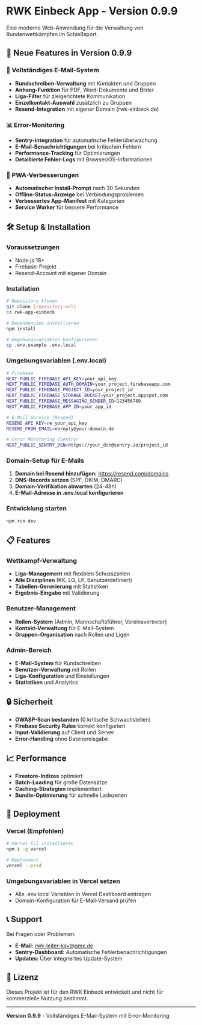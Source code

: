 # RWK Einbeck App - Version 0.9.9

Eine moderne Web-Anwendung für die Verwaltung von Rundenwettkämpfen im Schießsport.

## 🚀 Neue Features in Version 0.9.9

### 📧 Vollständiges E-Mail-System
- **Rundschreiben-Verwaltung** mit Kontakten und Gruppen
- **Anhang-Funktion** für PDF, Word-Dokumente und Bilder
- **Liga-Filter** für zielgerichtete Kommunikation
- **Einzelkontakt-Auswahl** zusätzlich zu Gruppen
- **Resend-Integration** mit eigener Domain (rwk-einbeck.de)

### 📊 Error-Monitoring
- **Sentry-Integration** für automatische Fehlerüberwachung
- **E-Mail-Benachrichtigungen** bei kritischen Fehlern
- **Performance-Tracking** für Optimierungen
- **Detaillierte Fehler-Logs** mit Browser/OS-Informationen

### 📱 PWA-Verbesserungen
- **Automatischer Install-Prompt** nach 30 Sekunden
- **Offline-Status-Anzeige** bei Verbindungsproblemen
- **Verbessertes App-Manifest** mit Kategorien
- **Service Worker** für bessere Performance

## 🛠️ Setup & Installation

### Voraussetzungen
- Node.js 18+
- Firebase-Projekt
- Resend-Account mit eigener Domain

### Installation
```bash
# Repository klonen
git clone [repository-url]
cd rwk-app-einbeck

# Dependencies installieren
npm install

# Umgebungsvariablen konfigurieren
cp .env.example .env.local
```

### Umgebungsvariablen (.env.local)
```bash
# Firebase
NEXT_PUBLIC_FIREBASE_API_KEY=your_api_key
NEXT_PUBLIC_FIREBASE_AUTH_DOMAIN=your_project.firebaseapp.com
NEXT_PUBLIC_FIREBASE_PROJECT_ID=your_project_id
NEXT_PUBLIC_FIREBASE_STORAGE_BUCKET=your_project.appspot.com
NEXT_PUBLIC_FIREBASE_MESSAGING_SENDER_ID=123456789
NEXT_PUBLIC_FIREBASE_APP_ID=your_app_id

# E-Mail Service (Resend)
RESEND_API_KEY=re_your_api_key
RESEND_FROM_EMAIL=noreply@your-domain.de

# Error Monitoring (Sentry)
NEXT_PUBLIC_SENTRY_DSN=https://your_dsn@sentry.io/project_id
```

### Domain-Setup für E-Mails
1. **Domain bei Resend hinzufügen:** https://resend.com/domains
2. **DNS-Records setzen** (SPF, DKIM, DMARC)
3. **Domain-Verifikation abwarten** (24-48h)
4. **E-Mail-Adresse in .env.local konfigurieren**

### Entwicklung starten
```bash
npm run dev
```

## 📋 Features

### Wettkampf-Verwaltung
- **Liga-Management** mit flexiblen Schusszahlen
- **Alle Disziplinen** (KK, LG, LP, Benutzerdefiniert)
- **Tabellen-Generierung** mit Statistiken
- **Ergebnis-Eingabe** mit Validierung

### Benutzer-Management
- **Rollen-System** (Admin, Mannschaftsführer, Vereinsvertreter)
- **Kontakt-Verwaltung** für E-Mail-System
- **Gruppen-Organisation** nach Rollen und Ligen

### Admin-Bereich
- **E-Mail-System** für Rundschreiben
- **Benutzer-Verwaltung** mit Rollen
- **Liga-Konfiguration** und Einstellungen
- **Statistiken** und Analytics

## 🔒 Sicherheit

- **OWASP-Scan bestanden** (0 kritische Schwachstellen)
- **Firebase Security Rules** korrekt konfiguriert
- **Input-Validierung** auf Client und Server
- **Error-Handling** ohne Datenpreisgabe

## 📈 Performance

- **Firestore-Indizes** optimiert
- **Batch-Loading** für große Datensätze
- **Caching-Strategien** implementiert
- **Bundle-Optimierung** für schnelle Ladezeiten

## 🚀 Deployment

### Vercel (Empfohlen)
```bash
# Vercel CLI installieren
npm i -g vercel

# Deployment
vercel --prod
```

### Umgebungsvariablen in Vercel setzen
- Alle .env.local Variablen in Vercel Dashboard eintragen
- Domain-Konfiguration für E-Mail-Versand prüfen

## 📞 Support

Bei Fragen oder Problemen:
- **E-Mail:** rwk-leiter-ksv@gmx.de
- **Sentry-Dashboard:** Automatische Fehlerbenachrichtigungen
- **Updates:** Über integriertes Update-System

## 📄 Lizenz

Dieses Projekt ist für den RWK Einbeck entwickelt und nicht für kommerzielle Nutzung bestimmt.

---

**Version 0.9.9** - Vollständiges E-Mail-System mit Error-Monitoring